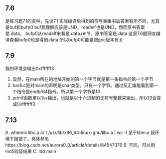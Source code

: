 ## 7.6
是练习题7.1的变种，先谈7.1
实际编译后得到的符号表跟书后答案有所不同，尤其是buf和bufp0
buf我理解应该是UND，readelf也是UND，然而原书答案是.data。
bufp0从readelf来看是.data.rel节，原书答案是.data
这里7.6题网友编译查看bufp0也是得到.data
所以bufp0可能是跟gcc版本有关

## 7.9
我的环境会输出0xfffffff3
1. 显然，在main所在的地址开始的第一个字节就是第一条指令的第一个字节
2. bar6.c里对main的声明是char类型，只有一个字节。通过反汇编能看到第一个指令是endbr64指令。所以第一个字节是f3
3. printf函数里以%x输出，也就是以十六进制的无符号整数来输出，所以f3会变成0xfffffff3

## 7.13
A.
  whereis libc.a
  ar t /usr/lib/x86_64-linux-gnu/libc.a  | wc -l
  至于libm.a 我环境下报错了，具体参见https://blog.csdn.net/aurora0_0/article/details/84547376
B.
  不同，可以用md5验证结果
C.
  ldd main
  

